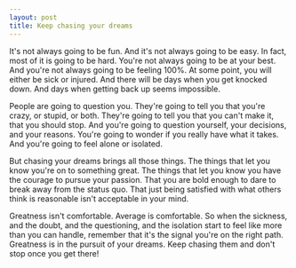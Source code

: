 ```yaml
---
layout: post
title: Keep chasing your dreams
---
```


It's not always going to be fun. And it's not always going to be easy. In fact, most of it is going to be hard. You're not always going to be at your best. And you're not always going to be feeling 100%. At some point, you will either be sick or injured. And there will be days when you get knocked down. And days when getting back up seems impossible.

People are going to question you. They're going to tell you that you're crazy, or stupid, or both. They're going to tell you that you can't make it, that you should stop. And you're going to question yourself, your decisions, and your reasons. You're going to wonder if you really have what it takes. And you're going to feel alone or isolated.

But chasing your dreams brings all those things. The things that let you know you're on to something great. The things that let you know you have the courage to pursue your passion. That you are bold enough to dare to break away from the status quo. That just being satisfied with what others think is reasonable isn't acceptable in your mind.

Greatness isn't comfortable. Average is comfortable. So when the sickness, and the doubt, and the questioning, and the isolation start to feel like more than you can handle, remember that it's the signal you're on the right path. Greatness is in the pursuit of your dreams. Keep chasing them and don't stop once you get there!
